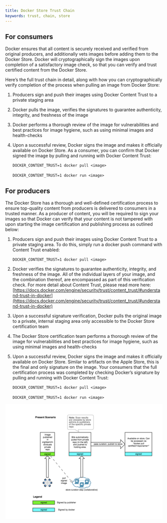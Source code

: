 ```yaml
---
title: Docker Store Trust Chain
keywords: trust, chain, store
---
```


## For consumers

Docker ensures that all content is securely received and verified from original producers, and additionally vets images before adding them to the Docker Store.  Docker will cryptographically sign the images upon completion of a satisfactory image check, so that you can verify and trust certified content from the Docker Store.

Here’s the full trust chain in detail, along with how you can cryptographically verify completion of the process when pulling an image from Docker Store:

1.  Producers sign and push their images using Docker Content Trust to a private staging area

2.  Docker pulls the image, verifies the signatures to guarantee authenticity, integrity, and freshness of the image

3.  Docker performs a thorough review of the image for vulnerabilities and best practices for image hygiene, such as using minimal images and health-checks

4.  Upon a successful review, Docker signs the image and makes it officially available on Docker Store.  As a consumer, you can confirm that Docker signed the image by pulling and running with Docker Content Trust:

    ```
    DOCKER_CONTENT_TRUST=1 docker pull <image>

    DOCKER_CONTENT_TRUST=1 docker run <image>
    ```

## For producers

The Docker Store has a thorough and well-defined certification process to ensure top-quality content from producers is delivered to consumers in a trusted manner.  As a producer of content, you will be required to sign your images so that Docker can verify that your content is not tampered with upon starting the image certification and publishing process as outlined below:

1.  Producers sign and push their images using Docker Content Trust to a private staging area.  To do this, simply run a docker push command with Content Trust enabled:

    ```
    DOCKER_CONTENT_TRUST=1 docker pull <image>
    ```

2.  Docker verifies the signatures to guarantee authenticity, integrity, and freshness of the image.  All of the individual layers of your image, and the combination thereof, are encompassed as part of this verification check.  For more detail about Content Trust, please read more here: [https://docs.docker.com/engine/security/trust/content_trust/#understand-trust-in-docker](https://docs.docker.com/engine/security/trust/content_trust/#understand-trust-in-docker)

3.  Upon a successful signature verification, Docker pulls the original image to a private, internal staging area only accessible to the Docker Store certification team

4.  The Docker Store certification team performs a thorough review of the image for vulnerabilities and best practices for image hygiene, such as using minimal images and health-checks

5.  Upon a successful review, Docker signs the image and makes it officially available on Docker Store.  Similar to artifacts on the Apple Store, this is the final and only signature on the image.  Your consumers that the full certification process was completed by checking Docker’s signature by pulling and running with Docker Content Trust:

    ```
    DOCKER_CONTENT_TRUST=1 docker pull <image>

    DOCKER_CONTENT_TRUST=1 docker run <image>
    ```

![image alt text](images/image_0.png)
